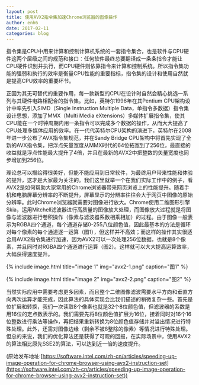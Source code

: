 ```yaml
---
layout: post
title: 使用AVX2指令集加速Chrome浏览器的图像操作
author: enh6
date: 2017-02-11
categories: blog
---
```


指令集是CPU中用来计算和控制计算机系统的一套指令集合，也是软件与CPU硬件这两个层级之间的规范和接口：任何软件最终总要翻译成一条条指令才能让CPU硬件识别并执行，而CPU硬件则依靠指令来计算和控制系统。所以指令集功能的强弱和执行的效率是衡量CPU性能的重要指标，指令集的设计和使用自然就是提高CPU效率的重要环节。

正因为其无可替代的重要作用，每一款新型的CPU在设计时自然会精心挑选一系列与其硬件电路相配合的指令集。比如，英特尔1996年在其Pentium CPU架构设计中率先引入SIMD（Single Instruction Multiple Data，单指令多数据）指令集设计思想，添加了MMX（Multi Media eXtensions）多媒体扩展指令集，使其CPU能在一个时钟周期内用一条指令可以完成多个数据的操作，从而大大提高了CPU处理多媒体应用的效率。在一代代英特尔CPU架构的演进下，英特尔在2008年进一步公布了AVX指令集规范，并在Sandy Bridge CPU架构中将首先实现了全新的AVX指令集，把浮点矢量宽度从MMX时代的64位拓宽到了256位，最直接的收益就是浮点性能最大提升了4倍，并且在最新的AVX2中把整数的矢量宽度也同步增加到256位。

理论总可以描绘得很美好，但能不能应用到日常软件，为最终用户带来性能和体验的提升，这才是大家最为关注的。我们这里就举一个在我们实际工作中的例子，看AVX2是如何帮助大家常用的Chrome浏览器带来网页浏览上的性能提升。随着手机和电脑屏幕分辨率的不断提升，屏幕显示的分辨率往往会大于网页中图像的原始分辨率。此时Chrome浏览器就需要对图像进行放大。Chrome使用二维图形引擎Skia，运用Mitchell滤波器进行高质量的图像放大处理，而图像放大过程就是将图像与滤波器进行卷积操作（像素与滤波器系数相乘相加）的过程。由于图像一般表示为RGBA四个通道，每个通道存储0-255八位颜色值，因此最基本的方法是循环对每个像素的每个通道逐一运算（图1），但这样并不高效；而这样的操作其实很适合用AVX2指令集进行加速，因为AVX2可以一次处理256位数据，也就是8个像素，并且同时对RGBA四个通道进行运算（图2）。这样就可以大大提高运算效率，大幅获得速度提升。

{% include image.html title="image 1" img="avx2-1.png" caption="图1" %}

{% include image.html title="image 2" img="avx2-2.png" caption="图2" %}

当然实际应用中需要考虑更多因素，而且整个二维图像滤波需要水平方向和垂直方向两次运算才能完成，因此算法的具体实现会比我们描述的稍微复杂一些。首先是位扩展和转换，我们一次读取8个像素也就是32个8位颜色值，但滤波器的系数是用16位的定点数表示的。我们需要先将8位颜色值扩展为16位，接着同时对16个16位整数进行乘法等操作，再把结果重新转换为8位颜色值存储并对溢出情况进行特殊处理。此外，还需对图像边缘（剩余不被8整除的像素）等情况进行特殊处理。但总的来说，我们的优化算法还是获得了可观的回报，在实际场景中，使用AVX2的算法相比原先SSE2的算法，可以达到近一倍的速度提升。

(原始发布地址:[https://software.intel.com/zh-cn/articles/speeding-up-image-operation-for-chrome-browser-using-avx2-instruction-set](https://software.intel.com/zh-cn/articles/speeding-up-image-operation-for-chrome-browser-using-avx2-instruction-set))
